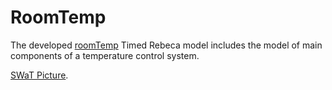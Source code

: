 # RoomTemp
The developed  <a href="https://itrust.sutd.edu.sg/testbeds/secure-water-treatment-swat/">roomTemp</a> Timed Rebeca model includes the model of main components of a temperature control system. 
<body>
    <p> <a href="https://github.com/fereidoun-moradi/SWaT-Rebeca-Model/blob/master/SWaT_Picture.pdf">SWaT Picture</a>.</p>
  </body>
